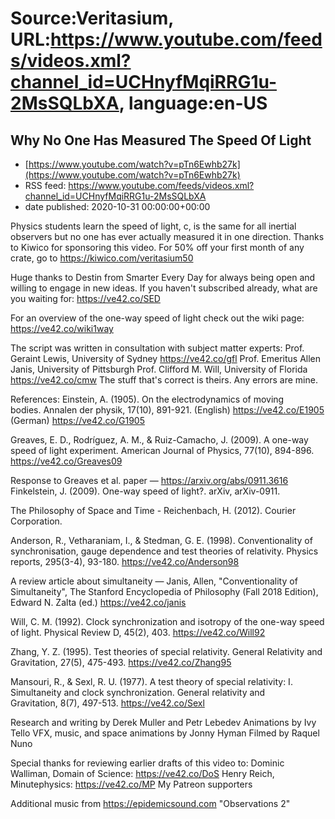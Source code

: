 # Source:Veritasium, URL:https://www.youtube.com/feeds/videos.xml?channel_id=UCHnyfMqiRRG1u-2MsSQLbXA, language:en-US

## Why No One Has Measured The Speed Of Light
 - [https://www.youtube.com/watch?v=pTn6Ewhb27k](https://www.youtube.com/watch?v=pTn6Ewhb27k)
 - RSS feed: https://www.youtube.com/feeds/videos.xml?channel_id=UCHnyfMqiRRG1u-2MsSQLbXA
 - date published: 2020-10-31 00:00:00+00:00

Physics students learn the speed of light, c, is the same for all inertial observers but no one has ever actually measured it in one direction. Thanks to Kiwico for sponsoring this video. For 50% off your first month of any crate, go to https://kiwico.com/veritasium50

Huge thanks to Destin from Smarter Every Day for always being open and willing to engage in new ideas. If you haven't subscribed already, what are you waiting for: https://ve42.co/SED

For an overview of the one-way speed of light check out the wiki page: https://ve42.co/wiki1way

The script was written in consultation with subject matter experts:
Prof. Geraint Lewis, University of Sydney https://ve42.co/gfl
Prof. Emeritus Allen Janis, University of Pittsburgh
Prof. Clifford M. Will, University of Florida https://ve42.co/cmw
The stuff that's correct is theirs. Any errors are mine.

References:
Einstein, A. (1905). On the electrodynamics of moving bodies. Annalen der physik, 17(10), 891-921.
(English) https://ve42.co/E1905 (German) https://ve42.co/G1905

Greaves, E. D., Rodríguez, A. M., & Ruiz-Camacho, J. (2009). A one-way speed of light experiment. American Journal of Physics, 77(10), 894-896. https://ve42.co/Greaves09

Response to Greaves et al. paper — https://arxiv.org/abs/0911.3616
Finkelstein, J. (2009). One-way speed of light?. arXiv, arXiv-0911.

The Philosophy of Space and Time - Reichenbach, H. (2012). Courier Corporation.

Anderson, R., Vetharaniam, I., & Stedman, G. E. (1998). Conventionality of synchronisation, gauge dependence and test theories of relativity. Physics reports, 295(3-4), 93-180. https://ve42.co/Anderson98

A review article about simultaneity — Janis, Allen, "Conventionality of Simultaneity", The Stanford Encyclopedia of Philosophy (Fall 2018 Edition), Edward N. Zalta (ed.) https://ve42.co/janis

Will, C. M. (1992). Clock synchronization and isotropy of the one-way speed of light. Physical Review D, 45(2), 403. https://ve42.co/Will92

Zhang, Y. Z. (1995). Test theories of special relativity. General Relativity and Gravitation, 27(5), 475-493. https://ve42.co/Zhang95

Mansouri, R., & Sexl, R. U. (1977). A test theory of special relativity: I. Simultaneity and clock synchronization. General relativity and Gravitation, 8(7), 497-513. https://ve42.co/Sexl

Research and writing by Derek Muller and Petr Lebedev
Animations by Ivy Tello
VFX, music, and space animations by Jonny Hyman
Filmed by Raquel Nuno

Special thanks for reviewing earlier drafts of this video to:
Dominic Walliman, Domain of Science: https://ve42.co/DoS
Henry Reich, Minutephysics: https://ve42.co/MP
My Patreon supporters

Additional music from https://epidemicsound.com "Observations 2"

